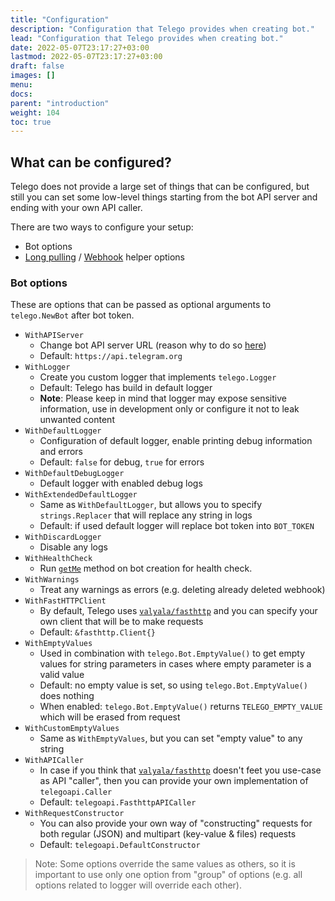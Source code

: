 ```yaml
---
title: "Configuration"
description: "Configuration that Telego provides when creating bot."
lead: "Configuration that Telego provides when creating bot."
date: 2022-05-07T23:17:27+03:00
lastmod: 2022-05-07T23:17:27+03:00
draft: false
images: []
menu:
docs:
parent: "introduction"
weight: 104
toc: true
---
```


## What can be configured?

Telego does not provide a large set of things that can be configured, but still you can set some low-level things
starting from the bot API server and ending with your own API caller.

There are two ways to configure your setup:

- Bot options
- [Long pulling](/content/docs/helpers/updates-long-pulling.md) / [Webhook](/content/docs/helpers/updates-webhook.md)
  helper options

### Bot options

These are options that can be passed as optional arguments to `telego.NewBot`  after bot token.

- `WithAPIServer`
    - Change bot API server URL (reason why to do
      so [here](https://core.telegram.org/bots/api#using-a-local-bot-api-server))
    - Default: `https://api.telegram.org`
- `WithLogger`
    - Create you custom logger that implements `telego.Logger`
    - Default: Telego has build in default logger
    - **Note**: Please keep in mind that logger may expose sensitive information, use in development only or configure
      it not to leak unwanted content
- `WithDefaultLogger`
    - Configuration of default logger, enable printing debug information and errors
    - Default: `false` for debug, `true` for errors
- `WithDefaultDebugLogger`
    - Default logger with enabled debug logs
- `WithExtendedDefaultLogger`
    - Same as `WithDefaultLogger`, but allows you to specify `strings.Replacer` that will replace any string in logs
    - Default: if used default logger will replace bot token into `BOT_TOKEN`
- `WithDiscardLogger`
    - Disable any logs
- `WithHealthCheck`
    - Run [`getMe`](https://core.telegram.org/bots/api#getme) method on bot creation for health check.
- `WithWarnings`
    - Treat any warnings as errors (e.g. deleting already deleted webhook)
- `WithFastHTTPClient`
    - By default, Telego uses [`valyala/fasthttp`](https://github.com/valyala/fasthttp) and you can specify your own
      client that will be to make requests
    - Default: `&fasthttp.Client{}`
- `WithEmptyValues`
    - Used in combination with `telego.Bot.EmptyValue()` to get empty values for string parameters in cases where
      empty parameter is a valid value
    - Default: no empty value is set, so using `telego.Bot.EmptyValue()` does nothing
    - When enabled: `telego.Bot.EmptyValue()` returns `TELEGO_EMPTY_VALUE` which will be erased from request
- `WithCustomEmptyValues`
    - Same as `WithEmptyValues`, but you can set "empty value" to any string
- `WithAPICaller`
    - In case if you think that [`valyala/fasthttp`](https://github.com/valyala/fasthttp) doesn't feet you use-case as
      API "caller", then you can provide your own implementation of `telegoapi.Caller`
    - Default: `telegoapi.FasthttpAPICaller`
- `WithRequestConstructor`
    - You can also provide your own way of "constructing" requests for both regular (JSON) and multipart (key-value &
      files) requests
    - Default: `telegoapi.DefaultConstructor`

> Note: Some options override the same values as others, so it is important to use only one option from "group" of
> options (e.g. all options related to logger will override each other).

[//]: # (TODO: Add alert here)
